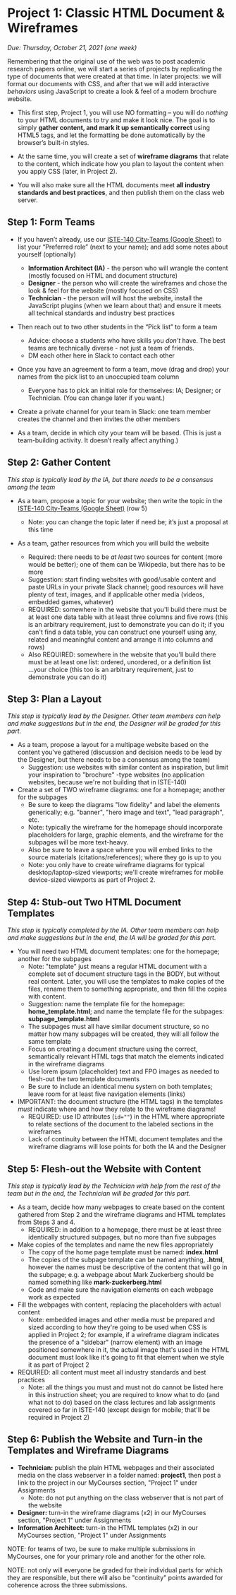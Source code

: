 # Project 1: Classic HTML Document & Wireframes

*Due: Thursday, October 21, 2021 (one week)*


Remembering that the original use of the web was to post academic research papers online, we will start a series of projects by replicating the type of documents that were created at that time.  In later projects: we will format our documents with CSS, and after that we will add interactive *behaviors* using JavaScript to create a look & feel of a modern brochure website.

- This first step, Project 1, you will use NO formatting – you will do *nothing* to your HTML documents to try and make it look nice.  The goal is to simply **gather content, and mark it up semantically correct** using HTML5 tags, and let the formatting be done automatically by the browser’s built-in styles.  

- At the same time, you will create a set of **wireframe diagrams** that relate to the content, which indicate how you plan to layout the content when you apply CSS (later, in Project 2).
- You will also make sure all the HTML documents meet **all industry standards and best practices**, and then publish them on the class web server.

## Step 1: Form Teams

- If you haven’t already, use our [ISTE-140 City-Teams (Google Sheet)](https://docs.google.com/spreadsheets/d/1c-SXrIti10_0lrW8V6KgVKQchu6ykPR3JEdp50Msh6Y/edit#gid=0) to list your “Preferred role” (next to your name); and add some notes about yourself (optionally)
  - **Information Architect (IA)** - the person who will wrangle the content (mostly focused on HTML and document structure)
  - **Designer** - the person who will create the wireframes and chose the look & feel for the website (mostly focused on CSS)
  - **Technician** - the person will will host the website, install the JavaScript plugins (when we learn about that) and ensure it meets all technical standards and industry best practices
- Then reach out to two other students in the “Pick list” to form a team
  - Advice: choose a students who have skills you *don’t* have. The best teams are technically diverse - not just a team of friends.
  - DM each other here in Slack to contact each other
- Once you have an agreement to form a team, move (drag and drop) your names from the pick list to an unoccupied team column
  - Everyone has to pick an initial role for themselves: IA; Designer; or Technician. (You can change later if you want.)

- Create a private channel for your team in Slack: one team member creates the channel and then invites the other members
- As a team, decide in which city your team will be based. (This is just a team-building activity. It doesn’t really affect anything.)

## Step 2: Gather Content

*This step is typically lead by the IA, but there needs to be a consensus among the team*

- As a team, propose a topic for your website; then write the topic in the [ISTE-140 City-Teams (Google Sheet)](https://docs.google.com/spreadsheets/d/1c-SXrIti10_0lrW8V6KgVKQchu6ykPR3JEdp50Msh6Y/edit#gid=0) (row 5)
  - Note: you can change the topic later if need be; it’s just a proposal at this time

- As a team, gather resources from which you will build the website
  - Required: there needs to be *at least* two sources for content (more would be better); one of them can be Wikipedia, but there has to be more
  - Suggestion: start finding websites with good/usable content and paste URLs in your private Slack channel; good resources will have plenty of text, images, and if applicable other media (videos, embedded games, whatever)
  - REQUIRED: somewhere in the website that you'll build there must be at least one data table with at least three columns and five rows (this is an arbitrary requirement, just to demonstrate you can do it; if you can't find a data table, you can construct one yourself using any, related and meaningful content and arrange it into columns and rows)
  - Also REQUIRED: somewhere in the website that you'll build there must be at least one list: ordered, unordered, or a definition list ...your choice (this too is an arbitrary requirement, just to demonstrate you can do it)

## Step 3: Plan a Layout

*This step is typically lead by the Designer.  Other team members can help and make suggestions but in the end, the Designer will be graded for this part.*

- As a team, propose a layout for a multipage website based on the content you've gathered  (discussion and decision needs to be lead by the Designer, but there needs to be a consensus among the team)
  - Suggestion: use websites with similar content as inspiration, but limit your inspiration to "brochure" -type websites (no application websites, because we're not building that in ISTE-140)
- Create a set of TWO wireframe diagrams: one for a homepage; another for the subpages
  - Be sure to keep the diagrams "low fidelity" and label the elements generically; e.g. "banner", "hero image and text", "lead paragraph", etc.
  - Note: typically the wireframe for the homepage should incorporate placeholders for large, graphic elements, and the wireframe for the subpages will be more text-heavy.
  - Also be sure to leave a space where you will embed links to the source materials (citations/references); where they go is up to you
  - Note: you only have to create wireframe diagrams for typical desktop/laptop-sized viewports; we'll create wireframes for mobile device-sized viewports as part of Project 2.

## Step 4: Stub-out Two HTML Document Templates

*This step is typically completed by the IA. Other team members can help and make suggestions but in the end, the IA will be graded for this part.*

- You will need two HTML document templates: one for the homepage; another for the subpages
  - Note: "template" just means a regular HTML document with a complete set of document structure tags in the BODY, but without real content.  Later, you will use the templates to make copies of the files, rename them to something appropriate, and then fill the copies with content.
  - Suggestion: name the template file for the homepage: **home_template.html**; and name the template file for the subpages: **subpage_template.html**
  - The subpages must all have similar document structure, so no matter how many subpages will be created, they will all follow the same template
  - Focus on creating a document structure using the correct, semantically relevant HTML tags that match the elements indicated in the wireframe diagrams
  - Use lorem ipsum (placeholder) text and FPO images as needed to flesh-out the two template documents
  - Be sure to include an identical menu system on both templates; leave room for at least five navigation elements (links)
- IMPORTANT: the document structure (the HTML tags) in the templates *must* indicate where and how they relate to the wireframe diagrams!
  - REQUIRED: use ID attributes (`id=""`) in the HTML where appropriate to relate sections of the document to the labeled sections in the wireframes
  - Lack of continuity between the HTML document templates and the wireframe diagrams will lose points for both the IA and the Designer

## Step 5: Flesh-out the Website with Content

*This step is typically lead by the Technician with help from the rest of the team but in the end, the Technician will be graded for this part.*

- As a team, decide how many webpages to create based on the content gathered from Step 2 and the  wireframe diagrams and HTML templates from Steps 3 and 4.
  - REQUIRED: in addition to a homepage, there must be at least three identically structured subpages,  but no more than five subpages
- Make copies of the templates and name the new files appropriately
  - The copy of the home page template must be named: **index.html**
  - The copies of the subpage template can be named anything, **.html**, however the names must be descriptive of the content that will go in the subpage; e.g. a webpage about Mark Zuckerberg should be named something like **mark-zuckerberg.html**
  - Code and make sure the navigation elements on each webpage work as expected
- Fill the webpages with content, replacing the placeholders with actual content
  - Note: embedded images and other media must be prepared and sized according to how they're going to be used when CSS is applied in Project 2; for example, if a wireframe diagram indicates the presence of a "sidebar" (narrow element) with an image positioned somewhere in it, the actual image that's used in the HTML document must look like it's going to fit that element when we style it as part of Project 2
- REQUIRED: all content must meet all industry standards and best practices
  - Note: all the things you must and must not do cannot be listed here in this instruction sheet; you are required to know what to do (and what not to do) based on the class lectures and lab assignments covered so far in ISTE-140 (except design for mobile; that'll be required in Project 2)

## Step 6: Publish the Website and Turn-in the Templates and Wireframe Diagrams

- **Technician:** publish the plain HTML webpages and their associated media on the class webserver in a folder named: **project1**, then post a link to the project in our MyCourses section, "Project 1" under Assignments
  - Note: do not put anything on the class webserver that is not part of the website
- **Designer:** turn-in the wireframe diagrams (x2) in our MyCourses section, "Project 1" under Assignments
- **Information Architect:** turn-in the HTML templates (x2) in our MyCourses section, "Project 1" under Assignments

NOTE: for teams of two, be sure to make multiple submissions in MyCourses, one for your primary role and  another for the other role.

NOTE: not only will everyone be graded for their individual parts for which they are responsible, but there will also be "continuity" points awarded for coherence across the three submissions.